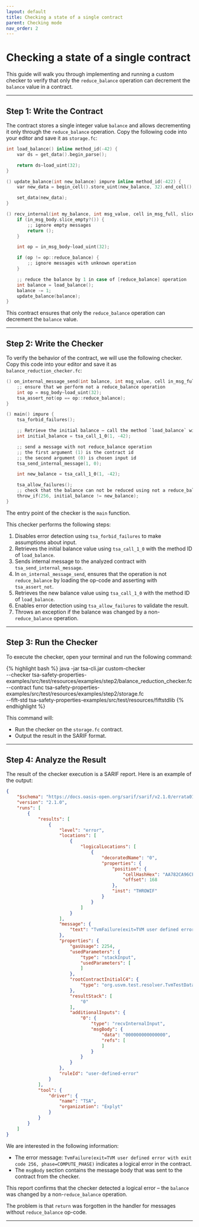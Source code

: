 ```yaml
---
layout: default
title: Checking a state of a single contract
parent: Checking mode
nav_order: 2
---
```


# Checking a state of a single contract

This guide will walk you through implementing and running a custom checker to verify that only the `reduce_balance` operation can decrement the `balance` value in a contract.

---

## Step 1: Write the Contract

The contract stores a single integer value `balance` and allows decrementing it only through the `reduce_balance` operation. Copy the following code into your editor and save it as `storage.fc`:

```c
int load_balance() inline method_id(-42) {
    var ds = get_data().begin_parse();

    return ds~load_uint(32);
}

() update_balance(int new_balance) impure inline method_id(-422) {
    var new_data = begin_cell().store_uint(new_balance, 32).end_cell();

    set_data(new_data);
}

() recv_internal(int my_balance, int msg_value, cell in_msg_full, slice in_msg_body) impure {
    if (in_msg_body.slice_empty?()) {
        ;; ignore empty messages
        return ();
    }

    int op = in_msg_body~load_uint(32);

    if (op != op::reduce_balance) {
        ;; ignore messages with unknown operation
    }

    ;; reduce the balance by 1 in case of [reduce_balance] operation
    int balance = load_balance();
    balance -= 1;
    update_balance(balance);
}
```

This contract ensures that only the `reduce_balance` operation can decrement the `balance` value.

---

## Step 2: Write the Checker

To verify the behavior of the contract, we will use the following checker. Copy this code into your editor and save it as `balance_reduction_checker.fc`:

```c
() on_internal_message_send(int balance, int msg_value, cell in_msg_full, slice msg_body, int input_id) impure method_id {
    ;; ensure that we perform not a reduce_balance operation
    int op = msg_body~load_uint(32);
    tsa_assert_not(op == op::reduce_balance);
}

() main() impure {
    tsa_forbid_failures();

    ;; Retrieve the initial balance – call the method `load_balance` with id -42 in the contract with its id 1 (id 0 is used for the checker)
    int initial_balance = tsa_call_1_0(1, -42);

    ;; send a message with not reduce_balance operation
    ;; the first argument (1) is the contract id
    ;; the second argument (0) is chosen input id
    tsa_send_internal_message(1, 0);

    int new_balance = tsa_call_1_0(1, -42);

    tsa_allow_failures();
    ;; check that the balance can not be reduced using not a reduce_balance operation
    throw_if(256, initial_balance != new_balance);
}
```

The entry point of the checker is the `main` function.

This checker performs the following steps:
1. Disables error detection using `tsa_forbid_failures` to make assumptions about input.
2. Retrieves the initial balance value using `tsa_call_1_0` with the method ID of `load_balance`.
3. Sends internal message to the analyzed contract with `tsa_send_internal_message`.
4. In `on_internal_message_send`, ensures that the operation is not `reduce_balance` by loading the op-code and asserting with `tsa_assert_not`.
5. Retrieves the new balance value using `tsa_call_1_0` with the method ID of `load_balance`.
6. Enables error detection using `tsa_allow_failures` to validate the result.
7. Throws an exception if the balance was changed by a non-`reduce_balance` operation.

---

## Step 3: Run the Checker

To execute the checker, open your terminal and run the following command:

{% highlight bash %}
java -jar tsa-cli.jar custom-checker \
--checker tsa-safety-properties-examples/src/test/resources/examples/step2/balance_reduction_checker.fc \
--contract func tsa-safety-properties-examples/src/test/resources/examples/step2/storage.fc \
--fift-std tsa-safety-properties-examples/src/test/resources/fiftstdlib
{% endhighlight %}

This command will:
- Run the checker on the `storage.fc` contract.
- Output the result in the SARIF format.

---

## Step 4: Analyze the Result

The result of the checker execution is a SARIF report. Here is an example of the output:

```json
{
    "$schema": "https://docs.oasis-open.org/sarif/sarif/v2.1.0/errata01/os/schemas/sarif-schema-2.1.0.json",
    "version": "2.1.0",
    "runs": [
        {
            "results": [
                {
                    "level": "error",
                    "locations": [
                        {
                            "logicalLocations": [
                                {
                                    "decoratedName": "0",
                                    "properties": {
                                        "position": {
                                            "cellHashHex": "AA782CA96CF8C9CBC5AF81B9A462AB6AFBA0D68BF01692082B92F73D042D355C",
                                            "offset": 168
                                        },
                                        "inst": "THROWIF"
                                    }
                                }
                            ]
                        }
                    ],
                    "message": {
                        "text": "TvmFailure(exit=TVM user defined error with exit code 256, phase=COMPUTE_PHASE)"
                    },
                    "properties": {
                        "gasUsage": 2254,
                        "usedParameters": {
                            "type": "stackInput",
                            "usedParameters": [
                            ]
                        },
                        "rootContractInitialC4": {
                            "type": "org.usvm.test.resolver.TvmTestDataCellValue"
                        },
                        "resultStack": [
                            "0"
                        ],
                        "additionalInputs": {
                            "0": {
                                "type": "recvInternalInput",
                                "msgBody": {
                                    "data": "000000000000000",
                                    "refs": [
                                    ]
                                }
                            }
                        }
                    },
                    "ruleId": "user-defined-error"
                }
            ],
            "tool": {
                "driver": {
                    "name": "TSA",
                    "organization": "Explyt"
                }
            }
        }
    ]
}
```

We are interested in the following information:
- The error message: `TvmFailure(exit=TVM user defined error with exit code 256, phase=COMPUTE_PHASE)` indicates a logical error in the contract.
- The `msgBody` section contains the message body that was sent to the contract from the checker.

This report confirms that the checker detected a logical error – the `balance` was changed by a non-`reduce_balance` operation. 

The problem is that `return` was forgotten in the handler for messages without `reduce_balance` op-code.

---
